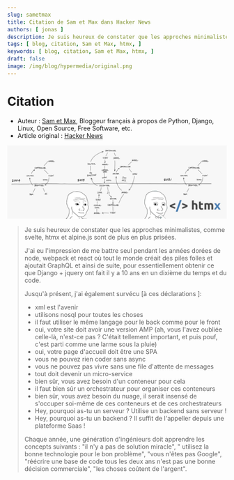 ```yaml
---
slug: sametmax
title: Citation de Sam et Max dans Hacker News
authors: [ jonas ]
description: Je suis heureux de constater que les approches minimalistes, comme svelte, htmx et alpine.js sont de plus en plus prisées.
tags: [ blog, citation, Sam et Max, htmx, ]
keywords: [ blog, citation, Sam et Max, htmx, ]
draft: false
image: /img/blog/hypermedia/original.png
---
```


# Citation

- Auteur : [Sam et Max](https://news.ycombinator.com/user?id=sametmax), Bloggeur français à propos de Python, Django,
  Linux, Open Source, Free Software, etc.
- Article original : [Hacker News](https://news.ycombinator.com/item?id=36429671)

![/img/blog/hypermedia/original.png](/img/blog/hypermedia/original.png)

> Je suis heureux de constater que les approches minimalistes, comme svelte, htmx et alpine.js sont de plus en plus
> prisées.
> 
> J'ai eu l'impression de me battre seul pendant les années dorées de node, webpack et react où tout le
> monde créait des piles folles et ajoutait GraphQL et ainsi de suite, pour essentiellement obtenir ce que Django + jquery
> ont fait il y a 10 ans en un dixième du temps et du code.
> 
> Jusqu'à présent, j'ai également survécu [à ces déclarations ]:
> 
> - xml est l'avenir
> - utilisons nosql pour toutes les choses
> - il faut utiliser le même langage pour le back comme pour le front
> - oui, votre site doit avoir une version AMP (ah, vous l'avez oubliée celle-là, n'est-ce pas ? C'était tellement
>   important, et puis pouf, c'est parti comme une larme sous la pluie)
> - oui, votre page d'accueil doit être une SPA
> - vous ne pouvez rien coder sans async
> - vous ne pouvez pas vivre sans une file d'attente de messages
> - tout doit devenir un micro-service
> - bien sûr, vous avez besoin d'un conteneur pour cela
> - il faut bien sûr un orchestrateur pour organiser ces conteneurs
> - bien sûr, vous avez besoin du nuage, il serait insensé de s'occuper soi-même de ces conteneurs et de ces
>   orchestrateurs
> - Hey, pourquoi as-tu un serveur ? Utilise un backend sans serveur !
> - Hey, pourquoi as-tu un backend ? Il suffit de l'appeller depuis une plateforme Saas !
> 
> Chaque année, une génération d'ingénieurs doit apprendre les concepts suivants : "il n'y a pas de solution miracle", "
utilisez la bonne technologie pour le bon problème", "vous n'êtes pas Google", "réécrire une base de code tous les deux
ans n'est pas une bonne décision commerciale", "les choses coûtent de l'argent".